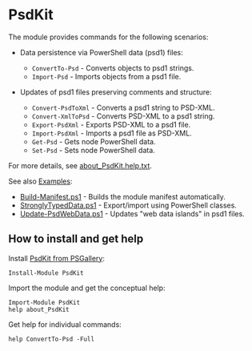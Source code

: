 
# PsdKit

The module provides commands for the following scenarios:

- Data persistence via PowerShell data (psd1) files:
    - `ConvertTo-Psd` - Converts objects to psd1 strings.
    - `Import-Psd` - Imports objects from a psd1 file.

- Updates of psd1 files preserving comments and structure:
    - `Convert-PsdToXml` - Converts a psd1 string to PSD-XML.
    - `Convert-XmlToPsd` - Converts PSD-XML to a psd1 string.
    - `Export-PsdXml` - Exports PSD-XML to a psd1 file.
    - `Import-PsdXml` - Imports a psd1 file as PSD-XML.
    - `Get-Psd` - Gets node PowerShell data.
    - `Set-Psd` - Sets node PowerShell data.

For more details, see [about_PsdKit.help.txt](https://github.com/nightroman/PsdKit/blob/master/about_PsdKit.help.txt).

See also [Examples](https://github.com/nightroman/PsdKit/blob/master/Examples):

- [Build-Manifest.ps1] - Builds the module manifest automatically.
- [StronglyTypedData.ps1] - Export/import using PowerShell classes.
- [Update-PsdWebData.ps1] - Updates "web data islands" in psd1 files.

## How to install and get help

Install [PsdKit from PSGallery](https://www.powershellgallery.com/packages/PsdKit):

    Install-Module PsdKit

Import the module and get the conceptual help:

    Import-Module PsdKit
    help about_PsdKit

Get help for individual commands:

    help ConvertTo-Psd -Full

[Build-Manifest.ps1]: https://github.com/nightroman/PsdKit/blob/master/Examples/Build-Manifest.ps1
[StronglyTypedData.ps1]: https://github.com/nightroman/PsdKit/blob/master/Examples/StronglyTypedData.ps1
[Update-PsdWebData.ps1]: https://github.com/nightroman/PsdKit/blob/master/Examples/Update-PsdWebData.ps1
